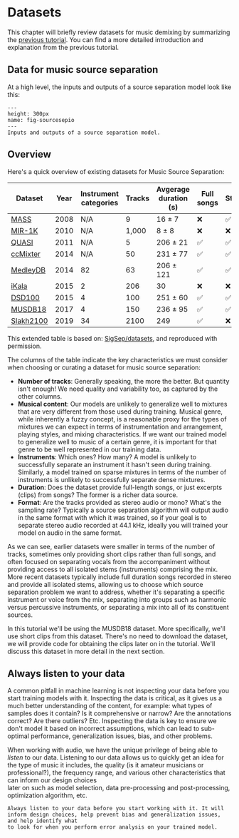 Datasets
==============

This chapter will briefly review datasets for music demixing by summarizing the [previous tutorial](https://source-separation.github.io/tutorial/data/introduction.html).
You can find a more detailed introduction and explanation from the previous tutorial.

## Data for music source separation

At a high level, the inputs and outputs of a source separation model look like this:

```{figure} ../images/data/source_separation_io.png
---
height: 300px
name: fig-sourcesepio
---
Inputs and outputs of a source separation model.
```

## Overview
Here's a quick overview of existing datasets for Music Source Separation:

| **Dataset** | **Year** |  **Instrument categories** | **Tracks** | **Avgerage duration (s)** | **Full songs** | **Stereo** |
| ----------  | -------- |  ------------------------- | ---------- | ------------------------- | -------------- | ---------- |
| [MASS](http://www.mtg.upf.edu/download/datasets/mass) | 2008 | N/A | 9 | 16 $\pm$ 7 | ❌ | ✅️ |
| [MIR-1K](https://sites.google.com/site/unvoicedsoundseparation/mir-1k) | 2010 | N/A | 1,000 | 8 $\pm$ 8 | ❌ | ❌ |
| [QUASI](http://www.tsi.telecom-paristech.fr/aao/en/2012/03/12/quasi/) | 2011 | N/A | 5 | 206 $\pm$ 21 | ✅ | ✅ |
| [ccMixter](http://www.loria.fr/~aliutkus/kam/)  | 2014 | N/A | 50 | 231 $\pm$ 77 | ✅ | ✅ |
| [MedleyDB](http://medleydb.weebly.com/) | 2014 | 82 | 63 | 206 $\pm$ 121 | ✅ | ✅ |
| [iKala](http://mac.citi.sinica.edu.tw/ikala/)  | 2015 |  2  | 206 | 30 | ❌ | ❌ |
| [DSD100](https://sigsep.github.io/datasets/dsd100.html)| 2015 | 4 | 100 | 251 $\pm$ 60 | ✅ | ✅ |
| [MUSDB18](https://sigsep.github.io/datasets/musdb.html) | 2017 | 4 | 150 | 236 $\pm$ 95 | ✅ | ✅ | 
| [Slakh2100](http://www.slakh.com/) | 2019 | 34 | 2100 | 249 | ✅ | ❌ |  
This extended table is based on: [SigSep/datasets](https://sigsep.github.io/datasets/), and reproduced with permission.

<!--- | [MUSDB18-HQ](https://sigsep.github.io/datasets/musdb.html) | 2019 | ? | ? | 150 | 236 $\pm$ 95 | ✅ | ✅ |)  # omitted since almost identical to MUSDB18 --->

The columns of the table indicate the key characteristics we must consider when choosing or curating a dataset for music source separation:
* **Number of tracks**: Generally speaking, the more the better. But quantity isn't enough! We need quality and variability too, as captured by 
the other columns.
* **Musical content**: Our models are unlikely to generalize well to mixtures that are very different from those used during training. Musical genre, while inherently a 
fuzzy concept, is a reasonable proxy for the types of mixtures we can expect in terms of instrumentation and arrangement, playing styles, and mixing characteristics. 
If we want our trained model to generalize well to music of a certain genre, it is important for that genre to be well represented in our training data.     
* **Instruments**: Which ones? How many? A model is unlikely to successfully separate an instrument it hasn't seen during training. Similarly, a model trained on sparse 
mixtures in terms of the number of instruments is unlikely to successfully separate dense mixtures.
* **Duration**: Does the dataset provide full-length songs, or just excerpts (clips) from songs? The former is a richer data source.
* **Format**: Are the tracks provided as stereo audio or mono? What's the sampling rate? Typically a source separation algorithm will output audio in the same format
with which it was trained, so if your goal is to separate stereo audio recorded at 44.1 kHz, ideally you will trained your model on audio in the same format. 

As we can see, earlier datasets were smaller in terms of the number of tracks, sometimes only providing short clips rather than full songs, and often focused on 
separating vocals from the accompaniment without providing access to all isolated stems (instruments) comprising the mix. More recent datasets typically include 
full duration songs recorded in stereo and provide all isolated stems, allowing us to choose which source separation problem we want to address, whether it's 
separating a specific instrument or voice from the mix, separating into groups such as harmonic versus percussive instruments, or separating a mix into all of 
its constituent sources.

In this tutorial we'll be using the MUSDB18 dataset. More specifically, we'll use short clips from this dataset. There's no need to download the dataset, we will provide
code for obtaining the clips later on in the tutorial. We'll discuss this dataset in more detail in the next section.


## Always listen to your data

A common pitfall in machine learning is not inspecting your data before you start training models with it. Inspecting the data is critical, as it gives us 
a much better understanding of the content, for example: what types of samples does it contain? Is it comprehensive or narrow? Are the annotations correct? 
Are there outliers? Etc. Inspecting the data is key to ensure we don't model it based on incorrect assumptions, which can lead to sub-optimal performance, 
generalization issues, bias, and other problems.

When working with audio, we have the unique privilege of being able to *listen* to our data. Listening to our data allows us to quickly get an idea for the type 
of music it includes, the quality (is it amateur musicians or professional?), the frequency range, and various other characteristics that can inform our design choices  
later on such as model selection, data pre-processing and post-processing, optimization algorithm, etc.

```{tip}
Always listen to your data before you start working with it. It will inform design choices, help prevent bias and generalization issues, and help identify what 
to look for when you perform error analysis on your trained model.  
``` 
